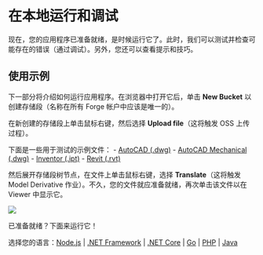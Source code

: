 # 在本地运行和调试

现在，您的应用程序已准备就绪，是时候运行它了。此时，我们可以测试并检查可能存在的错误（通过调试）。另外，您还可以查看提示和技巧。

## 使用示例

下一部分将介绍如何运行应用程序。在浏览器中打开它后，单击 **New Bucket** 以创建存储段（名称在所有 Forge 帐户中应该是唯一的）。

在新创建的存储段上单击鼠标右键，然后选择 **Upload file**（这将触发 OSS 上传过程）。

下面是一些用于测试的示例文件： - [AutoCAD (.dwg)](https://knowledge.autodesk.com/support/autocad/downloads/caas/downloads/content/autocad-sample-files.html) - [AutoCAD Mechanical (.dwg)](https://knowledge.autodesk.com/support/autocad-mechanical/downloads/caas/downloads/content/autocad-mechanical-2019-sample-files.html) - [Inventor (.ipt)](https://knowledge.autodesk.com/support/inventor/troubleshooting/caas/downloads/content/inventor-sample-files.html) - [Revit (.rvt)](https://knowledge.autodesk.com/support/revit-products/getting-started/caas/CloudHelp/cloudhelp/2019/ENU/Revit-GetStarted/files/GUID-61EF2F22-3A1F-4317-B925-1E85F138BE88-htm.html)


 然后展开存储段树节点，在文件上单击鼠标右键，选择 **Translate**（这将触发 Model Derivative 作业）。不久，您的文件就应准备就绪，再次单击该文件以在 Viewer 中显示它。

![](_media/tutorials/run_sample_viewmodels.gif)

已准备就绪？下面来运行它！

选择您的语言：[Node.js](/zh-CN/environment/rundebug/nodejs) | [.NET Framework](/zh-CN/environment/rundebug/net) | [.NET Core](/zh-CN/environment/rundebug/netcore) | [Go](/zh-CN/environment/rundebug/go) | [PHP](/zh-CN/environment/rundebug/php) | [Java](/zh-CN/environment/rundebug/java)